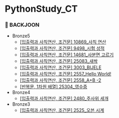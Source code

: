 # PythonStudy_CT

### 📌 BACKJOON
* Bronze5
  * [[입출력과 사칙연산, 조건문] 10869_사칙 연산](https://github.com/Mins00oo/PythonStudy_CT/blob/main/BACKJOON/Python/B5_10869_%EC%82%AC%EC%B9%99%EC%97%B0%EC%82%B0.py)
  * [[입출력과 사칙연산, 조건문] 9498_시험 성적](https://github.com/Mins00oo/PythonStudy_CT/blob/main/BACKJOON/Python/B5_9498_%EC%8B%9C%ED%97%98%20%EC%84%B1%EC%A0%81.py)
  * [[입출력과 사칙연산, 조건문] 14681_사분면 고르기](https://github.com/Mins00oo/PythonStudy_CT/blob/main/BACKJOON/Python/B5_14681_%EC%82%AC%EB%B6%84%EB%A9%B4%20%EA%B3%A0%EB%A5%B4%EA%B8%B0.py)
  * [[입출력과 사칙연산, 조건문] 25083_새싹](https://github.com/Mins00oo/PythonStudy_CT/blob/main/BACKJOON/Python/B5_25083_%EC%83%88%EC%8B%B9.py)
  * [[입출력과 사칙연산, 조건문] 3003_BIJELE](https://github.com/Mins00oo/PythonStudy_CT/blob/main/BACKJOON/Python/B5_3003_BIJELE.py)
  * [[입출력과 사칙연산, 조건문] 2557_Hello World!](https://github.com/Mins00oo/PythonStudy_CT/blob/main/BACKJOON/Python/B5_2557_Hello%20World.py)
  * [[입출력과 사칙연산, 조건문] 2558_A+B -2](https://github.com/Mins00oo/PythonStudy_CT/blob/main/BACKJOON/Python/B5_2558_A%2BB%20-2.py)
  * [[반복문, 1차원 배열] 25304_영수증](https://github.com/Mins00oo/PythonStudy_CT/blob/main/BACKJOON/Python/B5_25304_%EC%98%81%EC%88%98%EC%A6%9D.py)
 * Bronze4
   * [[입출력과 사칙연산, 조건문] 2480_주사위 세개](https://github.com/Mins00oo/PythonStudy_CT/blob/main/BACKJOON/Python/B4_2480_%EC%A3%BC%EC%82%AC%EC%9C%84%20%EC%84%B8%EA%B0%9C.py)
 * Bronze3
   * [[입출력과 사칙연산, 조건문] 2525_오븐 시계]()
